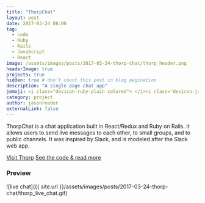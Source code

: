 ```yaml
---
title: "ThorpChat"
layout: post
date: 2017-03-24 08:00
tag:
  - code
  - Ruby
  - Rails
  - JavaScript
  - React
image: /assets/images/posts/2017-03-24-thorp-chat/thorp_header.png
headerImage: true
projects: true
hidden: true # don't count this post in blog pagination
description: "A single page chat app"
jemoji: <i class="devicon-ruby-plain colored"> </i><i class="devicon-javascript-plain colored"> </i><i class="devicon-postgresql-plain colored"> </i>
category: project
author: jasonreeder
externalLink: false
---
```


ThorpChat is a chat application built in React/Redux and Ruby on Rails. It allows users to send live messages to each other, to small groups, and to public channels. It was inspired by Slack, and is modeled after the Slack web app.

<div class="button-container">
    <a href="http://thorp.jasonreeder.com/" class="button">
        <i class="fa fa-eye" aria-hidden="true"></i>  Visit Thorp</a>
    <a href="https://github.com/jsonreeder/thorp-chat" class="button">
        <i class="fa fa-github" aria-hidden="true"></i>  See the code & read more
    </a>
</div>

### Preview

![live chat]({{ site.url }}/assets/images/posts/2017-03-24-thorp-chat/thorp_live_chat.gif)